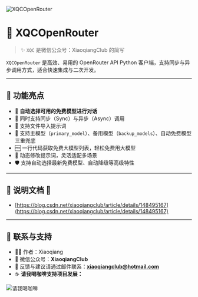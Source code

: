 ![XQCOpenRouter](https://gitee.com/xiaoqiangclub/xiaoqiangapps/raw/master/images/pypi/XQCOpenRouter.png)

# 🚀 XQCOpenRouter

> ✨ `XQC` 是微信公众号：XiaoqiangClub 的简写

`XQCOpenRouter` 是高效、易用的 OpenRouter API Python 客户端，支持同步与异步调用方式，适合快速集成与二次开发。

---

## 🌟 功能亮点

* 🎯 **自动选择可用的免费模型进行对话**
* 🔄 同时支持同步（Sync）与异步（Async）调用
* 📄 支持文件导入提示词
* 🧠 支持主模型（`primary_model`）、备用模型（`backup_models`）、自动免费模型三重兜底
* 🆓 一行代码获取免费大模型列表，轻松免费用大模型
* 🔧 动态修改提示词，灵活适配多场景
* 🛡️ 支持自动选择最新免费模型、自动降级等高级特性

---

## 📒 说明文档 📒

- [https://blog.csdn.net/xiaoqiangclub/article/details/148495167](https://blog.csdn.net/xiaoqiangclub/article/details/148495167)

---

## 💬 联系与支持

* 👨‍💻 作者：Xiaoqiang
* 📢 微信公众号：**XiaoqiangClub**
* 📧 反馈与建议请通过邮件联系：**[xiaoqiangclub@hotmail.com](mailto:xiaoqiangclub@hotmail.com)**
* ☕ **请我喝咖啡支持项目发展：**

![请我喝咖啡](https://gitee.com/xiaoqiangclub/xiaoqiangapps/raw/master/images/xiaoqiangclub_ad.png)

